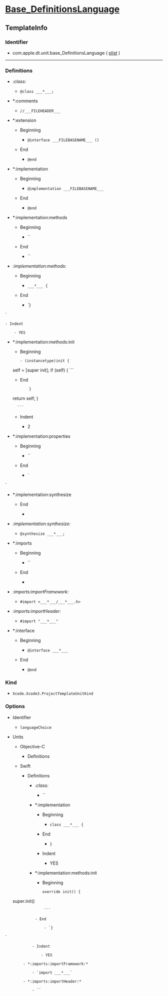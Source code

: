 # [Base_DefinitionsLanguage](/Applications/Xcode.app/Contents/Developer/Library/Xcode/Templates/Project%20Templates/Base/Base_DefinitionsLanguage.xctemplate)

## TemplateInfo

### Identifier

- com.apple.dt.unit.base_DefinitionsLanguage ( [plist](/Applications/Xcode.app/Contents/Developer/Library/Xcode/Templates/Project%20Templates/Base/Base_DefinitionsLanguage.xctemplate/TemplateInfo.plist) )

---

### Definitions

- *:class:*

	- `@class ___*___;
`

- *:comments

	- `//___FILEHEADER___
`

- *:extension

	- Beginning

		- `@interface ___FILEBASENAME___ ()
`

	- End

		- `@end
`

- *:implementation

	- Beginning

		- `@implementation ___FILEBASENAME___
`

	- End

		- `@end`

- *:implementation:methods

	- Beginning

		- ``

	- End

		- ``

- *:implementation:methods:*

	- Beginning

		- `___*___ {`

	- End

		- `}

`

	- Indent

		- YES

- *:implementation:methods:init

	- Beginning

		```
		- (instancetype)init {
    self = [super init];
    if (self) {
		```

	- End

		```
		    }
    return self;
}

		```

	- Indent

		- 2

- *:implementation:properties

	- Beginning

		- ``

	- End

		- `

`

- *:implementation:synthesize

	- End

		- `
`

- *:implementation:synthesize:*

	- `@synthesize ___*___;`

- *:imports

	- Beginning

		- ``

	- End

		- `
`

- *:imports:importFramework:*

	- `#import <___*___/___*___.h>`

- *:imports:importHeader:*

	- `#import "___*___"`

- *:interface

	- Beginning

		- `@interface ___*___
`

	- End

		- `
@end
`

### Kind

- `Xcode.Xcode3.ProjectTemplateUnitKind`

### Options

- Identifier

	- `languageChoice`

- Units

	- Objective-C

		- Definitions

	- Swift

		- Definitions

			- *:class:*

				- ``

			- *:implementation

				- Beginning

					- `class ___*___ {
`

				- End

					- `
}
`

				- Indent

					- YES

			- *:implementation:methods:init

				- Beginning

					```
					override init() {
    super.init()

					```

				- End

					- `}

`

				- Indent

					- YES

			- *:imports:importFramework:*

				- `import ___*___`

			- *:imports:importHeader:*

				- ``